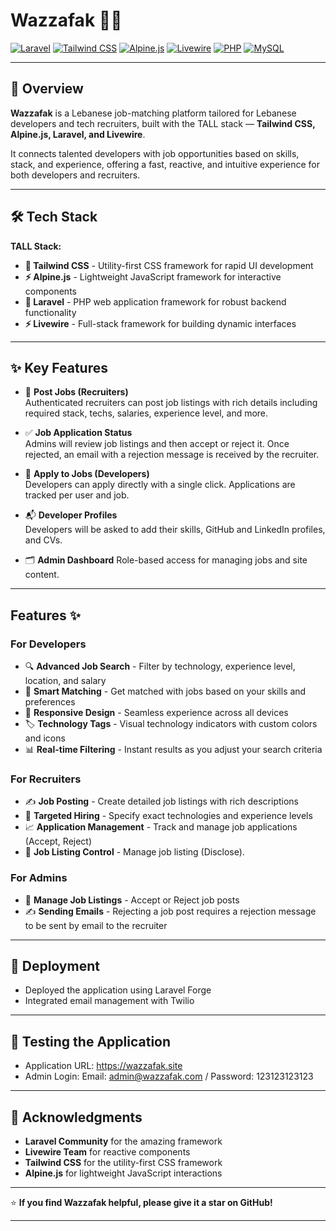 # Wazzafak 🧠💼

[![Laravel](https://img.shields.io/badge/Laravel-FF2D20?style=flat&logo=laravel&logoColor=white)](https://laravel.com/)
[![Tailwind CSS](https://img.shields.io/badge/Tailwind_CSS-38B2AC?style=flat&logo=tailwind-css&logoColor=white)](https://tailwindcss.com/)
[![Alpine.js](https://img.shields.io/badge/Alpine.js-8BC34A?style=flat&logo=alpine.js&logoColor=white)](https://alpinejs.dev/)
[![Livewire](https://img.shields.io/badge/Livewire-4E56A6?style=flat&logo=livewire&logoColor=white)](https://laravel-livewire.com/)
[![PHP](https://img.shields.io/badge/PHP-777BB4?style=flat&logo=php&logoColor=white)](https://php.net/)
[![MySQL](https://img.shields.io/badge/MySQL-4479A1?style=flat&logo=mysql&logoColor=white)](https://mysql.com/)

---

## 🚀 Overview
**Wazzafak** is a Lebanese job-matching platform tailored for Lebanese developers and tech recruiters, built with the TALL stack — **Tailwind CSS, Alpine.js, Laravel, and Livewire**.

It connects talented developers with job opportunities based on skills, stack, and experience, offering a fast, reactive, and intuitive experience for both developers and recruiters.

---

## 🛠️ Tech Stack

**TALL Stack:**
- **🎨 Tailwind CSS** - Utility-first CSS framework for rapid UI development
- **⚡ Alpine.js** - Lightweight JavaScript framework for interactive components
- **🚀 Laravel** - PHP web application framework for robust backend functionality
- **⚡ Livewire** - Full-stack framework for building dynamic interfaces

---

## ✨ Key Features

- 💼 **Post Jobs (Recruiters)**  
  Authenticated recruiters can post job listings with rich details including required stack, techs, salaries, experience level, and more.

- ✅ **Job Application Status**  
  Admins will review job listings and then accept or reject it. Once rejected, an email with a rejection message is received by the recruiter.

- 📄 **Apply to Jobs (Developers)**  
  Developers can apply directly with a single click. Applications are tracked per user and job.

- 📬 **Developer Profiles**  
  Developers will be asked to add their skills, GitHub and LinkedIn profiles, and CVs.

- 🗂 **Admin Dashboard** 
  Role-based access for managing jobs and site content.

---

## Features ✨

### For Developers
- 🔍 **Advanced Job Search** - Filter by technology, experience level, location, and salary
- 💼 **Smart Matching** - Get matched with jobs based on your skills and preferences
- 📱 **Responsive Design** - Seamless experience across all devices
- 🏷️ **Technology Tags** - Visual technology indicators with custom colors and icons
- 📊 **Real-time Filtering** - Instant results as you adjust your search criteria

### For Recruiters
- ✍️ **Job Posting** - Create detailed job listings with rich descriptions
- 🎯 **Targeted Hiring** - Specify exact technologies and experience levels
- 📈 **Application Management** - Track and manage job applications (Accept, Reject)
- 🔄 **Job Listing Control** - Manage job listing (Disclose).

### For Admins
- 🎯 **Manage Job Listings** - Accept or Reject job posts
- ✍️ **Sending Emails** - Rejecting a job post requires a rejection message to be sent by email to the recruiter

---

## 🚀 Deployment
- Deployed the application using Laravel Forge
- Integrated email management with Twilio

---

## 🧪 Testing the Application
- Application URL: https://wazzafak.site
- Admin Login: Email: admin@wazzafak.com / Password: 123123123123

---

## 🙏 Acknowledgments

- **Laravel Community** for the amazing framework
- **Livewire Team** for reactive components
- **Tailwind CSS** for the utility-first CSS framework
- **Alpine.js** for lightweight JavaScript interactions

---

⭐ **If you find Wazzafak helpful, please give it a star on GitHub!**

---
